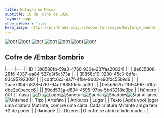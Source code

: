 ```yaml
---
title: Mutação em Massa
subtitle: 10 de julho de 2020
layout: page
show_sidebar: false
hero_image: https://print-and-play.asmodee.fun/images/keyforge_banner.jpg
---
```


![001](https://cdn.keyforgegame.com/media/card_front/pt/479_001_8GCXGP3F824C_pt.png) ![001](https://cdn.keyforgegame.com/media/card_front/pt/479_001_J2W5W895WG9H_pt.png) ![001](https://cdn.keyforgegame.com/media/card_front/pt/479_001_WW3R835F4W2G_pt.png) ![001](https://cdn.keyforgegame.com/media/card_front/pt/479_001_HHRX6V47FPCV_pt.png) ![001](https://cdn.keyforgegame.com/media/card_front/pt/479_001_FVM2M8W42375_pt.png) ![001](https://cdn.keyforgegame.com/media/card_front/pt/479_001_457WQ26H976Q_pt.png) ![001](https://cdn.keyforgegame.com/media/card_front/pt/479_001_CPFJ6XH2W6M2_pt.png)

## Cofre de Æmbar Sombrio

|----|----|
| ID | 398588fb-59a3-4768-930e-237faa208241 |
|    | 8e625808-2816-4037-aa84-527e3f5c573a |
|    | 30858c10-0230-45c3-8dfe-83c957923091 |
|    | cddfc6c3-9a7f-4fbe-9b03-a90fdc55b9d6 |
|    | 2aae7304-b828-4761-94df-888f0ebdad30 |
|    | 0e5b6e7b-f1f6-4968-b1fa-dbe2e0beccc6 |
|    | 59cd538a-d894-4595-97ba-5b43218fc3bd |
| Número | 001 |
| Casa | ![Dis](https://archonarcana.com/images/thumb/e/e8/Dis.png/22px-Dis.png "Dis")![Logos](https://archonarcana.com/images/thumb/c/ce/Logos.png/22px-Logos.png "Logos")![Sanctum](https://archonarcana.com/images/thumb/c/c7/Sanctum.png/22px-Sanctum.png "Santuário")![Saurian](https://archonarcana.com/images/thumb/9/9e/Saurian_P.png/22px-Saurian_P.png "Sauro")![Shadows](https://archonarcana.com/images/thumb/e/ee/Shadows.png/22px-Shadows.png "Sombras")![Star Alliance](https://archonarcana.com/images/thumb/7/7d/Star_Alliance.png/22px-Star_Alliance.png "Aliança Estelar")![Untamed](https://archonarcana.com/images/thumb/b/bd/Untamed.png/22px-Untamed.png "Indomados") |
| Tipo | Artefato |
| Atributos | Lugar |
| Texto | Após você jogar uma criatura Mutante, compre uma carta.  Cada criatura Mutante amiga tem +2 de poder. |
| Raridade |  |
| Dizeres | O cofre se abriu e tudo mudou. |
